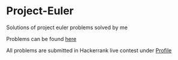 # Project-Euler

Solutions of project euler problems solved by me

Problems can be found [here](projecteuler.net/archives)

All problems are submitted in Hackerrank live contest under [Profile](https://www.hackerrank.com/fidel_castro?hr_r=1)
